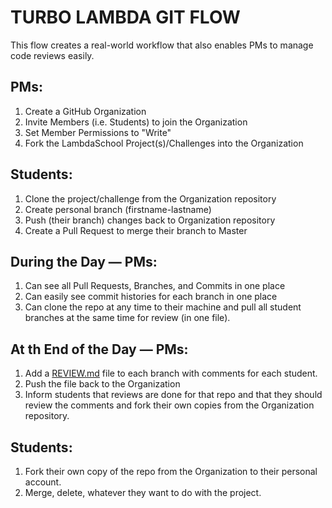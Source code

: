 # TURBO LAMBDA GIT FLOW

This flow creates a real-world workflow that also enables PMs to manage code reviews easily.

## PMs:

1. Create a GitHub Organization
2. Invite Members (i.e. Students) to join the Organization
3. Set Member Permissions to "Write"
4. Fork the LambdaSchool Project(s)/Challenges into the Organization

## Students:

1. Clone the project/challenge from the Organization repository
2. Create personal branch (firstname-lastname)
3. Push (their branch) changes back to Organization repository
4. Create a Pull Request to merge their branch to Master

## During the Day — PMs:

1. Can see all Pull Requests, Branches, and Commits in one place
2. Can easily see commit histories for each branch in one place
3. Can clone the repo at any time to their machine and pull all student branches at the same time for review (in one file).

## At th End of the Day — PMs:

1. Add a [REVIEW.md](http://review.md) file to each branch with comments for each student.
2. Push the file back to the Organization
3. Inform students that reviews are done for that repo and that they should review the comments and fork their own copies from the Organization repository.

## Students:

1. Fork their own copy of the repo from the Organization to their personal account.
2. Merge, delete, whatever they want to do with the project.
